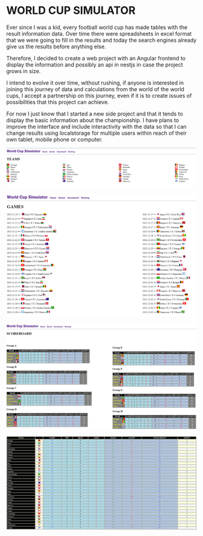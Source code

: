 # WORLD CUP SIMULATOR

Ever since I was a kid, every football world cup has made tables with the result information data. Over time there were spreadsheets in excel format that we were going to fill in the results and today the search engines already give us the results before anything else.

Therefore, I decided to create a web project with an Angular frontend to display the information and possibly an api in nestjs in case the project grows in size.

I intend to evolve it over time, without rushing, if anyone is interested in joining this journey of data and calculations from the world of the world cups, I accept a partnership on this journey, even if it is to create issues of possibilities that this project can achieve.

For now I just know that I started a new side project and that it tends to display the basic information about the championship. I have plans to improve the interface and include interactivity with the data so that I can change results using localstorage for multiple users within reach of their own tablet, mobile phone or computer.

![This is an image](/frontend/src/assets/images/screenshots/wcs-teams.png)

![This is an image](/frontend/src/assets/images/screenshots/wcs-games.png)

![This is an image](/frontend/src/assets/images/screenshots/wcs-scoreboard.png)

![This is an image](/frontend/src/assets/images/screenshots/wcs-ranking.png)

